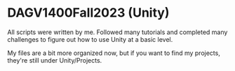 # DAGV1400Fall2023 (Unity)

All scripts were written by me. Followed many tutorials and completed many challenges to figure out how to use Unity at a basic level.

My files are a bit more organized now, but if you want to find my projects, they're still under Unity/Projects.
